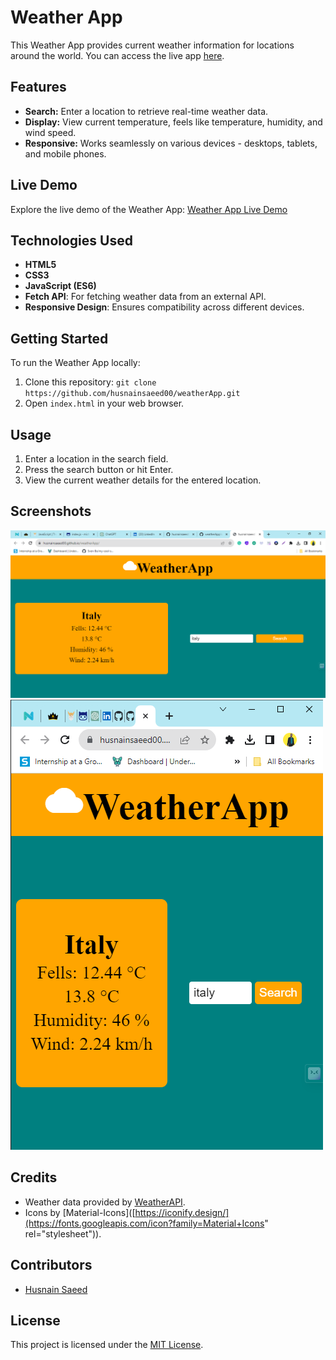 # Weather App

This Weather App provides current weather information for locations around the world. You can access the live app [here](https://husnainsaeed00.github.io/weatherApp/).

## Features

- **Search:** Enter a location to retrieve real-time weather data.
- **Display:** View current temperature, feels like temperature, humidity, and wind speed.
- **Responsive:** Works seamlessly on various devices - desktops, tablets, and mobile phones.

## Live Demo

Explore the live demo of the Weather App: [Weather App Live Demo](https://husnainsaeed00.github.io/weatherApp/)

## Technologies Used

- **HTML5**
- **CSS3**
- **JavaScript (ES6)**
- **Fetch API**: For fetching weather data from an external API.
- **Responsive Design**: Ensures compatibility across different devices.

## Getting Started

To run the Weather App locally:

1. Clone this repository: `git clone https://github.com/husnainsaeed00/weatherApp.git`
2. Open `index.html` in your web browser.

## Usage

1. Enter a location in the search field.
2. Press the search button or hit Enter.
3. View the current weather details for the entered location.

## Screenshots

![Weather App Screenshot 1](screenshots/Screenshot1.png)
![Weather App Screenshot 2](screenshots/Screenshot2.png)

## Credits

- Weather data provided by [WeatherAPI](https://www.weatherapi.com/).
- Icons by [Material-Icons]([https://iconify.design/](https://fonts.googleapis.com/icon?family=Material+Icons"
      rel="stylesheet")).

## Contributors

- [Husnain Saeed](https://github.com/husnainsaeed00)


## License

This project is licensed under the [MIT License](LICENSE).
